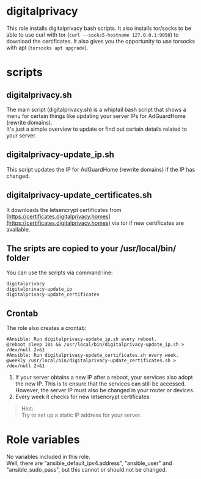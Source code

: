 # digitalprivacy
This role installs digitalprivacy bash scripts. It also installs tor/socks to be able to use curl with tor (`curl --socks5-hostname 127.0.0.1:9050`) to download the certificates. It also gives you the opportunity to use torsocks with apt (`torsocks apt upgrade`).

# scripts

## digitalprivacy.sh
The main script (digitalprivacy.sh) is a whiptail bash script that shows a menu for certain things like updating your server IPs for AdGuardHome (rewrite domains).  
It's just a simple overview to update or find out certain details related to your server.  

## digitalprivacy-update_ip.sh 
This script updates the IP for AdGuardHome (rewrite domains) if the IP has changed.  

## digitalprivacy-update_certificates.sh
It downloads the letsencrypt certificates from [https://certificates.digitalprivacy.homes](https://certificates.digitalprivacy.homes) via tor if new certificates are available.

## The sripts are copied to your /usr/local/bin/ folder
You can use the scripts via command line:
```
digitalprivacy  
digitalprivacy-update_ip
digitalprivacy-update_certificates
```

## Crontab
The role also creates a crontab:  
```
#Ansible: Run digitalprivacy-update_ip.sh every reboot.
@reboot sleep 10s && /usr/local/bin/digitalprivacy-update_ip.sh > /dev/null 2>&1
#Ansible: Run digitalprivacy-update_certificates.sh every week.
@weekly /usr/local/bin/digitalprivacy-update_certificates.sh > /dev/null 2>&1
```

1. If your server obtains a new IP after a reboot, your services also adopt the new IP. This is to ensure that the services can still be accessed. However, the server IP must also be changed in your router or devices.      
2. Every week it checks for new letsencrypt certificates.

> Hint:  
> Try to set up a static IP address for your server.

# Role variables
No variables included in this role.  
Well, there are “ansible_default_ipv4.address”, "ansible_user" and "ansible_sudo_pass", but this cannot or should not be changed.